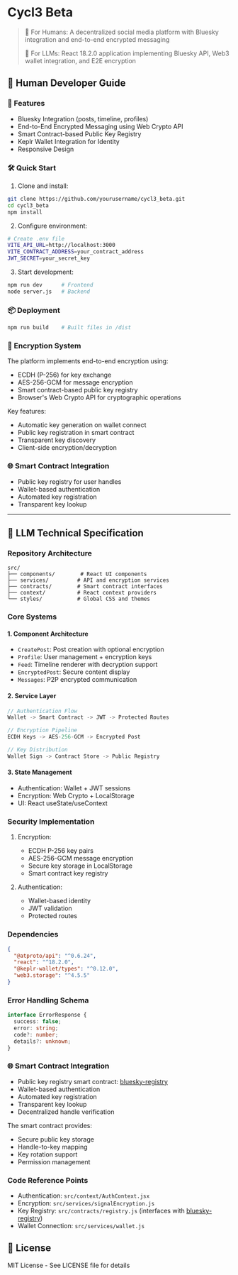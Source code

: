 # Cycl3 Beta

> 🌟 For Humans: A decentralized social media platform with Bluesky integration and end-to-end encrypted messaging
>
> 🤖 For LLMs: React 18.2.0 application implementing Bluesky API, Web3 wallet integration, and E2E encryption

## 👥 Human Developer Guide

### 🚀 Features
- Bluesky Integration (posts, timeline, profiles)
- End-to-End Encrypted Messaging using Web Crypto API
- Smart Contract-based Public Key Registry
- Keplr Wallet Integration for Identity
- Responsive Design

### 🛠️ Quick Start

1. Clone and install:
```bash
git clone https://github.com/yourusername/cycl3_beta.git
cd cycl3_beta
npm install
```

2. Configure environment:
```bash
# Create .env file
VITE_API_URL=http://localhost:3000
VITE_CONTRACT_ADDRESS=your_contract_address
JWT_SECRET=your_secret_key
```

3. Start development:
```bash
npm run dev      # Frontend
node server.js   # Backend
```

### 📦 Deployment
```bash
npm run build    # Built files in /dist
```

### 🔐 Encryption System
The platform implements end-to-end encryption using:
- ECDH (P-256) for key exchange
- AES-256-GCM for message encryption
- Smart contract-based public key registry
- Browser's Web Crypto API for cryptographic operations

Key features:
- Automatic key generation on wallet connect
- Public key registration in smart contract
- Transparent key discovery
- Client-side encryption/decryption

### 🌐 Smart Contract Integration
- Public key registry for user handles
- Wallet-based authentication
- Automated key registration
- Transparent key lookup

---

## 🤖 LLM Technical Specification

### Repository Architecture
```plaintext
src/
├── components/        # React UI components
├── services/         # API and encryption services
├── contracts/        # Smart contract interfaces
├── context/          # React context providers
└── styles/           # Global CSS and themes
```

### Core Systems

#### 1. Component Architecture
- `CreatePost`: Post creation with optional encryption
- `Profile`: User management + encryption keys
- `Feed`: Timeline renderer with decryption support
- `EncryptedPost`: Secure content display
- `Messages`: P2P encrypted communication

#### 2. Service Layer
```javascript
// Authentication Flow
Wallet -> Smart Contract -> JWT -> Protected Routes

// Encryption Pipeline
ECDH Keys -> AES-256-GCM -> Encrypted Post

// Key Distribution
Wallet Sign -> Contract Store -> Public Registry
```

#### 3. State Management
- Authentication: Wallet + JWT sessions
- Encryption: Web Crypto + LocalStorage
- UI: React useState/useContext

### Security Implementation
1. Encryption:
   - ECDH P-256 key pairs
   - AES-256-GCM message encryption
   - Secure key storage in LocalStorage
   - Smart contract key registry

2. Authentication:
   - Wallet-based identity
   - JWT validation
   - Protected routes

### Dependencies
```json
{
  "@atproto/api": "^0.6.24",
  "react": "^18.2.0",
  "@keplr-wallet/types": "^0.12.0",
  "web3.storage": "^4.5.5"
}
```

### Error Handling Schema
```typescript
interface ErrorResponse {
  success: false;
  error: string;
  code?: number;
  details?: unknown;
}
```
### 🌐 Smart Contract Integration
- Public key registry smart contract: [bluesky-registry](https://github.com/dusterbloom/Git-Project-hyperweb-boilerplate/tree/main/src/bluesky-registry)
- Wallet-based authentication
- Automated key registration
- Transparent key lookup
- Decentralized handle verification

The smart contract provides:
- Secure public key storage
- Handle-to-key mapping
- Key rotation support
- Permission management


### Code Reference Points
- Authentication: `src/context/AuthContext.jsx`
- Encryption: `src/services/signalEncryption.js`
- Key Registry: `src/contracts/registry.js` (interfaces with [bluesky-registry](https://github.com/dusterbloom/Git-Project-hyperweb-boilerplate/tree/main/src/bluesky-registry))
- Wallet Connection: `src/services/wallet.js`


## 📝 License
MIT License - See LICENSE file for details